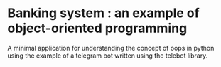 # Banking system : an example of object-oriented programming
A minimal application for understanding the concept of oops in python using the example of a telegram bot written using the telebot library.

